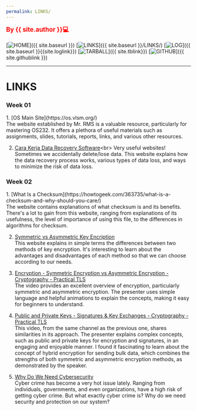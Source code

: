 ```yaml
---
permalink: LINKS/
---
```

<span style="color:red; font-weight:bold; font-size:larger;">By {{ site.author }}💻</span>
<br><br>
[![HOME](https://img.shields.io/badge/-HOME-C6DBDA?style=for-the-badge&logoColor=green)]({{ site.baseurl }})
[![LINKS](https://img.shields.io/badge/-LINKS-55CBCD?style=for-the-badge&logoColor=white)]({{ site.baseurl }}/LINKS/)
[![LOG](https://img.shields.io/badge/-LOG-5778A9?style=for-the-badge&logoColor=white)]({{ site.baseurl }}{{site.loglink}})
[![TARBALL](https://img.shields.io/badge/-TARBALL-BC9578?style=for-the-badge&logoColor=white)]({{ site.tblink}})
[![GITHUB](https://img.shields.io/badge/GitHub-100000?style=for-the-badge&logo=github&logoColor=white)]({{ site.githublink }})
<br>
<hr>

# LINKS #
<h3>Week 01</h3>
1. [OS Main Site](https://os.vlsm.org/) <br>
The website established by Mr. RMS is a valuable resource, particularly for mastering OS232. It offers a plethora of useful materials such as assignments, slides, tutorials, reports, links, and various other resources.

2. [Cara Kerja Data Recovery Software](https://www.techradar.com/news/how-data-recovery-software-works#:~:text=In%20the%20case%20of%20accidental,of%20the%20device%20in%20question.)<br>
Very useful websites! Sometimes we accidentally delete/lose data. This website explains how the data recovery process works, various types of data loss, and ways to minimize the risk of data loss.

<h3>Week 02</h3>
1. [What Is a Checksum](https://howtogeek.com/363735/what-is-a-checksum-and-why-should-you-care/)<br>
The website contains explanations of what checksum is and its benefits. There's a lot to gain from this website, ranging from explanations of its usefulness, the level of importance of using this file, to the differences in algorithms for checksum.

2. [Symmetric vs Asymmetric Key Encription](https://geeksforgeeks.org/difference-between-symmetric-and-asymmetric-key-encryption/)<br>
This website explains in simple terms the differences between two methods of key encryption. It's interesting to learn about the advantages and disadvantages of each method so that we can choose according to our needs.

3. [Encryption - Symmetric Encryption vs Asymmetric Encryption - Cryptography - Practical TLS](https://www.youtube.com/watch?v=o_g-M7UBqI8)<br>
The video provides an excellent overview of encryption, particularly symmetric and asymmetric encryption. The presenter uses simple language and helpful animations to explain the concepts, making it easy for beginners to understand.

4. [Public and Private Keys - Signatures & Key Exchanges - Cryptography - Practical TLS](https://www.youtube.com/watch?v=_zyKvPvh808)<br>
This video, from the same channel as the previous one, shares similarities in its approach. The presenter explains complex concepts, such as public and private keys for encryption and signatures, in an engaging and enjoyable manner. I found it fascinating to learn about the concept of hybrid encryption for sending bulk data, which combines the strengths of both symmetric and asymmetric encryption methods, as demonstrated by the speaker.

5. [Why Do We Need Cybersecurity](https://www.onelogin.com/learn/what-is-cyber-security)<br>
Cyber crime has become a very hot issue lately. Ranging from individuals, governments, and even organizations, have a high risk of getting cyber crime. But what exactly cyber crime is? Why do we need security and protection on our system?

